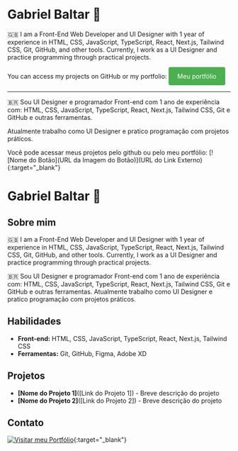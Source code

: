 # Gabriel Baltar 🤙

<p>🇬🇧 I am a Front-End Web Developer and UI Designer with 1 year of experience in HTML, CSS, JavaScript, TypeScript, React, Next.js, Tailwind CSS, Git, GitHub, and other tools. Currently, I work as a UI Designer and practice programming through practical projects.</p>

<p>You can access my projects on GitHub or my portfolio: <a href="https://www.gabrielbaltar.com.br/" style="background-color: #4CAF50; color: white; padding: 12px 20px; text-align: center; text-decoration: none; display: inline-block; border-radius: 4px; cursor: pointer;" target="_blank">Meu portfólio</a></p>

***

<p>🇧🇷 Sou UI Designer e programador Front-end com 1 ano de experiência com: HTML, CSS, JavaScript, TypeScript, React, Next.js, Tailwind CSS, Git e GitHub e outras ferramentas.

Atualmente trabalho como UI Designer e pratico programação com projetos práticos.</p>

<p>Você pode acessar meus projetos pelo github ou pelo meu portfólio: <a>[![Nome do Botão](URL da Imagem do Botão)](URL do Link Externo){:target="_blank"} </a>
 </p>


# Gabriel Baltar 🤙

## Sobre mim

🇬🇧 I am a Front-End Web Developer and UI Designer with 1 year of experience in HTML, CSS, JavaScript, TypeScript, React, Next.js, Tailwind CSS, Git, GitHub, and other tools. Currently, I work as a UI Designer and practice programming through practical projects.

🇧🇷 Sou UI Designer e programador Front-end com 1 ano de experiência com: HTML, CSS, JavaScript, TypeScript, React, Next.js, Tailwind CSS, Git e GitHub e outras ferramentas. Atualmente trabalho como UI Designer e pratico programação com projetos práticos.

## Habilidades

* **Front-end:** HTML, CSS, JavaScript, TypeScript, React, Next.js, Tailwind CSS
* **Ferramentas:** Git, GitHub, Figma, Adobe XD

## Projetos

* **[Nome do Projeto 1]**([Link do Projeto 1]) - Breve descrição do projeto
* **[Nome do Projeto 2]**([Link do Projeto 2]) - Breve descrição do projeto

## Contato

[![Visitar meu Portfólio](https://via.placeholder.com/150x50.png?text=Meu+Portf%C3%B3lio)](https://www.gabrielbaltar.com.br/){:target="_blank"}






